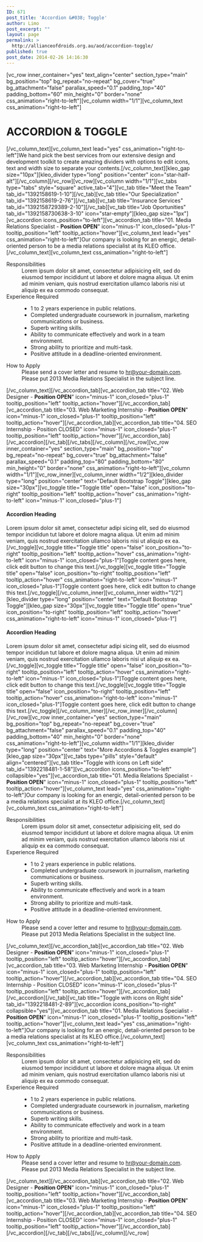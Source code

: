 ```yaml
---
ID: 671
post_title: 'Accordion &#038; Toggle'
author: Limo
post_excerpt: ""
layout: page
permalink: >
  http://allianceofdroids.org.au/aod/accordion-toggle/
published: true
post_date: 2014-02-26 14:16:30
---
```

[vc_row inner_container="yes" text_align="center" section_type="main" bg_position="top" bg_repeat="no-repeat" bg_cover="true" bg_attachment="false" parallax_speed="0.1" padding_top="40" padding_bottom="60" min_height="0" border="none" css_animation="right-to-left"][vc_column width="1/1"][vc_column_text css_animation="right-to-left"]
<h1>ACCORDION &amp; TOGGLE</h1>
[/vc_column_text][vc_column_text lead="yes" css_animation="right-to-left"]We hand pick the best services from our extensive design and development toolkit to create amazing dividers with options to edit icons, text and width size to separate your contents.[/vc_column_text][kleo_gap size="10px"][kleo_divider type="long" position="center" icon="star-half-alt"][/vc_column][/vc_row][vc_row][vc_column width="1/1"][vc_tabs type="tabs" style="square" active_tab="4"][vc_tab title="Meet the Team" tab_id="1392158619-1-10"][/vc_tab][vc_tab title="Our Specialization" tab_id="1392158619-2-76"][/vc_tab][vc_tab title="Insurance Services" tab_id="1392158729389-2-10"][/vc_tab][vc_tab title="Job Oportunities" tab_id="1392158730638-3-10" icon="star-empty"][kleo_gap size="1px"][vc_accordion icons_position="to-left"][vc_accordion_tab title="01. Media Relations Specialist - <b>Position OPEN</b>" icon="minus-1" icon_closed="plus-1" tooltip_position="left" tooltip_action="hover"][vc_column_text lead="yes" css_animation="right-to-left"]Our company is looking for an energic, detail-oriented person to be a media relations specialist at its KLEO office.[/vc_column_text][vc_column_text css_animation="right-to-left"]

<dl class="dl-horizontal text-overflow"><dt>Responsibilities</dt><dd>Lorem ipsum dolor sit amet, consectetur adipisicing elit, sed do eiusmod tempor incididunt ut labore et
dolore magna aliqua. Ut enim ad minim veniam, quis nostrud exercitation ullamco laboris nisi ut
aliquip ex ea commodo consequat.</dd><dt>Experience Required</dt><dd>
<ul class="standard-list icon-colored">
	<li>1 to 2 years experience in public relations.</li>
	<li>Completed undergraduate coursework in journalism, marketing communications or business.</li>
	<li>Superb writing skills.</li>
	<li>Ability to communicate effectively and work in a team environment.</li>
	<li>Strong ability to prioritize and multi-task.</li>
	<li>Positive attitude in a deadline-oriented environment.</li>
</ul>
</dd><dt>How to Apply</dt><dd>Please send a cover letter and resume to <a href="#">hr@your-domain.com</a>. Please put 2013 Media Relations
Specialist in the subject line.</dd></dl>[/vc_column_text][/vc_accordion_tab][vc_accordion_tab title="02. Web Designer - <b>Position OPEN</b>" icon="minus-1" icon_closed="plus-1" tooltip_position="left" tooltip_action="hover"][/vc_accordion_tab][vc_accordion_tab title="03. Web Marketing Internship - <b>Position OPEN</b>" icon="minus-1" icon_closed="plus-1" tooltip_position="left" tooltip_action="hover"][/vc_accordion_tab][vc_accordion_tab title="04. SEO Internship - Position CLOSED" icon="minus-1" icon_closed="plus-1" tooltip_position="left" tooltip_action="hover"][/vc_accordion_tab][/vc_accordion][/vc_tab][/vc_tabs][/vc_column][/vc_row][vc_row inner_container="yes" section_type="main" bg_position="top" bg_repeat="no-repeat" bg_cover="true" bg_attachment="false" parallax_speed="0.1" padding_top="80" padding_bottom="80" min_height="0" border="none" css_animation="right-to-left"][vc_column width="1/1"][vc_row_inner][vc_column_inner width="1/2"][kleo_divider type="long" position="center" text="Default Bootstrap Toggle"][kleo_gap size="30px"][vc_toggle title="Toggle title" open="false" icon_position="to-right" tooltip_position="left" tooltip_action="hover" css_animation="right-to-left" icon="minus-1" icon_closed="plus-1"]
<h4>Accordion Heading</h4>
Lorem ipsum dolor sit amet, consectetur adipi sicing elit, sed do eiusmod tempor incididun tut labore et dolore magna aliqua. Ut enim ad minim veniam, quis nostrud exercitation ullamco laboris nisi ut aliquip ex ea.[/vc_toggle][vc_toggle title="Toggle title" open="false" icon_position="to-right" tooltip_position="left" tooltip_action="hover" css_animation="right-to-left" icon="minus-1" icon_closed="plus-1"]Toggle content goes here, click edit button to change this text.[/vc_toggle][vc_toggle title="Toggle title" open="false" icon_position="to-right" tooltip_position="left" tooltip_action="hover" css_animation="right-to-left" icon="minus-1" icon_closed="plus-1"]Toggle content goes here, click edit button to change this text.[/vc_toggle][/vc_column_inner][vc_column_inner width="1/2"][kleo_divider type="long" position="center" text="Default Bootstrap Toggle"][kleo_gap size="30px"][vc_toggle title="Toggle title" open="true" icon_position="to-right" tooltip_position="left" tooltip_action="hover" css_animation="right-to-left" icon="minus-1" icon_closed="plus-1"]
<h4>Accordion Heading</h4>
Lorem ipsum dolor sit amet, consectetur adipi sicing elit, sed do eiusmod tempor incididun tut labore et dolore magna aliqua. Ut enim ad minim veniam, quis nostrud exercitation ullamco laboris nisi ut aliquip ex ea.[/vc_toggle][vc_toggle title="Toggle title" open="false" icon_position="to-right" tooltip_position="left" tooltip_action="hover" css_animation="right-to-left" icon="minus-1" icon_closed="plus-1"]Toggle content goes here, click edit button to change this text.[/vc_toggle][vc_toggle title="Toggle title" open="false" icon_position="to-right" tooltip_position="left" tooltip_action="hover" css_animation="right-to-left" icon="minus-1" icon_closed="plus-1"]Toggle content goes here, click edit button to change this text.[/vc_toggle][/vc_column_inner][/vc_row_inner][/vc_column][/vc_row][vc_row inner_container="yes" section_type="main" bg_position="top" bg_repeat="no-repeat" bg_cover="true" bg_attachment="false" parallax_speed="0.1" padding_top="40" padding_bottom="40" min_height="0" border="none" css_animation="right-to-left"][vc_column width="1/1"][kleo_divider type="long" position="center" text="More Accordions &amp; Toggles example"][kleo_gap size="30px"][vc_tabs type="pills" style="default" align="centered"][vc_tab title="Toggle with icons on Left side" tab_id="1392218481-1-58"][vc_accordion icons_position="to-left" collapsible="yes"][vc_accordion_tab title="01. Media Relations Specialist - <b>Position OPEN</b>" icon="minus-1" icon_closed="plus-1" tooltip_position="left" tooltip_action="hover"][vc_column_text lead="yes" css_animation="right-to-left"]Our company is looking for an energic, detail-oriented person to be a media relations specialist at its KLEO office.[/vc_column_text][vc_column_text css_animation="right-to-left"]

<dl class="dl-horizontal text-overflow"><dt>Responsibilities</dt><dd>Lorem ipsum dolor sit amet, consectetur adipisicing elit, sed do eiusmod tempor incididunt ut labore et
dolore magna aliqua. Ut enim ad minim veniam, quis nostrud exercitation ullamco laboris nisi ut
aliquip ex ea commodo consequat.</dd><dt>Experience Required</dt><dd>
<ul class="standard-list icon-colored">
	<li>1 to 2 years experience in public relations.</li>
	<li>Completed undergraduate coursework in journalism, marketing communications or business.</li>
	<li>Superb writing skills.</li>
	<li>Ability to communicate effectively and work in a team environment.</li>
	<li>Strong ability to prioritize and multi-task.</li>
	<li>Positive attitude in a deadline-oriented environment.</li>
</ul>
</dd><dt>How to Apply</dt><dd>Please send a cover letter and resume to <a href="#">hr@your-domain.com</a>. Please put 2013 Media Relations
Specialist in the subject line.</dd></dl>[/vc_column_text][/vc_accordion_tab][vc_accordion_tab title="02. Web Designer - <b>Position OPEN</b>" icon="minus-1" icon_closed="plus-1" tooltip_position="left" tooltip_action="hover"][/vc_accordion_tab][vc_accordion_tab title="03. Web Marketing Internship - <b>Position OPEN</b>" icon="minus-1" icon_closed="plus-1" tooltip_position="left" tooltip_action="hover"][/vc_accordion_tab][vc_accordion_tab title="04. SEO Internship - Position CLOSED" icon="minus-1" icon_closed="plus-1" tooltip_position="left" tooltip_action="hover"][/vc_accordion_tab][/vc_accordion][/vc_tab][vc_tab title="Toggle with icons on Right side" tab_id="1392218481-2-89"][vc_accordion icons_position="to-right" collapsible="yes"][vc_accordion_tab title="01. Media Relations Specialist - <b>Position OPEN</b>" icon="minus-1" icon_closed="plus-1" tooltip_position="left" tooltip_action="hover"][vc_column_text lead="yes" css_animation="right-to-left"]Our company is looking for an energic, detail-oriented person to be a media relations specialist at its KLEO office.[/vc_column_text][vc_column_text css_animation="right-to-left"]

<dl class="dl-horizontal text-overflow"><dt>Responsibilities</dt><dd>Lorem ipsum dolor sit amet, consectetur adipisicing elit, sed do eiusmod tempor incididunt ut labore et
dolore magna aliqua. Ut enim ad minim veniam, quis nostrud exercitation ullamco laboris nisi ut
aliquip ex ea commodo consequat.</dd><dt>Experience Required</dt><dd>
<ul class="standard-list icon-colored">
	<li>1 to 2 years experience in public relations.</li>
	<li>Completed undergraduate coursework in journalism, marketing communications or business.</li>
	<li>Superb writing skills.</li>
	<li>Ability to communicate effectively and work in a team environment.</li>
	<li>Strong ability to prioritize and multi-task.</li>
	<li>Positive attitude in a deadline-oriented environment.</li>
</ul>
</dd><dt>How to Apply</dt><dd>Please send a cover letter and resume to <a href="#">hr@your-domain.com</a>. Please put 2013 Media Relations
Specialist in the subject line.</dd></dl>[/vc_column_text][/vc_accordion_tab][vc_accordion_tab title="02. Web Designer - <b>Position OPEN</b>" icon="minus-1" icon_closed="plus-1" tooltip_position="left" tooltip_action="hover"][/vc_accordion_tab][vc_accordion_tab title="03. Web Marketing Internship - <b>Position OPEN</b>" icon="minus-1" icon_closed="plus-1" tooltip_position="left" tooltip_action="hover"][/vc_accordion_tab][vc_accordion_tab title="04. SEO Internship - Position CLOSED" icon="minus-1" icon_closed="plus-1" tooltip_position="left" tooltip_action="hover"][/vc_accordion_tab][/vc_accordion][/vc_tab][/vc_tabs][/vc_column][/vc_row]